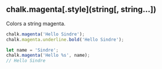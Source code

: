 ## chalk.magenta\[.style\](string[, string...])

Colors a string magenta.

```js
chalk.magenta('Hello Sindre');
chalk.magenta.underline.bold('Hello Sindre');

let name = 'Sindre';
chalk.magenta('Hello %s', name);
// Hello Sindre
```